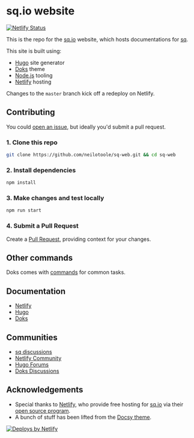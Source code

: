 # sq.io website

[![Netlify Status](https://api.netlify.com/api/v1/badges/7caea069-2a8d-4f0b-bafe-b053bbc5eb08/deploy-status)](https://app.netlify.com/sites/sq-web/deploys)

This is the repo for the [sq.io](https://sq.io) website, which
hosts documentations for [sq](https://github.com/neilotoole/sq).

This site is built using:

- [Hugo](https://gohugo.io) site generator
- [Doks](https://getdoks.org) theme
- [Node.js](https://nodejs.org/) tooling
- [Netlify](https://www.netlify.com) hosting

Changes to the `master` branch kick off a redeploy on Netlify.


## Contributing

You could [open an issue](https://github.com/neilotoole/sq-web/issues), but ideally you'd submit a pull request.


### 1. Clone this repo

```bash
git clone https://github.com/neilotoole/sq-web.git && cd sq-web
```

### 2. Install dependencies

```bash
npm install
```

### 3. Make changes and test locally

```bash
npm run start
```

### 4. Submit a Pull Request

Create a [Pull Request](https://github.com/neilotoole/sq-web/pulls), providing context
for your changes.


## Other commands

Doks comes with [commands](https://getdoks.org/docs/prologue/commands/) for common tasks.

## Documentation

- [Netlify](https://docs.netlify.com/)
- [Hugo](https://gohugo.io/documentation/)
- [Doks](https://getdoks.org/)

## Communities

- [sq discussions](https://github.com/neilotoole/sq/discussions)
- [Netlify Community](https://community.netlify.com/)
- [Hugo Forums](https://discourse.gohugo.io/)
- [Doks Discussions](https://github.com/h-enk/doks/discussions)

## Acknowledgements

- Special thanks to [Netlify](https://www.netlify.com), who provide
free hosting for [sq.io](https://sq.io) via
their [open source program](https://www.netlify.com/open-source/).
- A bunch of stuff has been lifted from the [Docsy theme](https://www.docsy.dev).

[![Deploys by Netlify](https://www.netlify.com/v3/img/components/netlify-dark.svg)](https://www.netlify.com)

